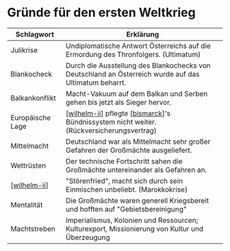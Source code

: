 # Gründe für den ersten Weltkrieg

| Schlagwort       | Erklärung                                                                                             |
| ---------------- | ----------------------------------------------------------------------------------------------------- |
| Julikrise        | Undiplomatische Antwort Österreichs auf die Ermordung des Thronfolgers. (Ultimatum)                   |
| Blankocheck      | Durch die Ausstellung des Blankochecks von Deutschland an Österreich wurde auf das Ultimatum beharrt. |
| Balkankonflikt   | Macht-Vakuum auf dem Balkan und Serben gehen bis jetzt als Sieger hervor.                             |
| Europäische Lage | [[wilhelm-ii]] pflegte [[bismarck]]'s Bündnissystem nicht weiter. (Rückversicherungsvertrag)          |
| Mittelmacht      | Deutschland war als Mittelmacht sehr großer Gefahren der Großmächte ausgeliefert.                     |
| Wettrüsten       | Der technische Fortschritt sahen die Großmächte untereinander als Gefahren an.                        |
| [[wilhelm-ii]]   | "Störenfried", macht sich durch sein Einmischen unbeliebt. (Marokkokrise)                             |
| Mentalität       | Die Großmächte waren generell Kriegsbereit und hofften auf "Gebietsbereinigung"                       |
| Machtstreben     | Imperialismus, Kolonien und Ressourcen; Kulturexport, Missionierung von Kultur und Überzeugung        |

[//begin]: # "Autogenerated link references for markdown compatibility"
[wilhelm-ii]: wilhelm-ii.md "Friedrich Wilhelm II"
[bismarck]: bismarck.md "Otto von Bismarck"
[//end]: # "Autogenerated link references"
